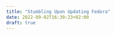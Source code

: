 ```yaml
---
title: "Stumbling Upon Updating Fedora"
date: 2022-09-02T16:39:23+02:00
draft: true
---
```


[centos-remove-installed-packages]: https://ostechnix.com/remove-installed-packages-specific-repository-centos-fedora/

